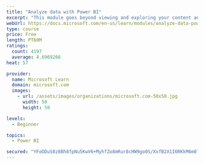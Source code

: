 ```yaml
---
title: "Analyze data with Power BI"
excerpt: "This module goes beyond viewing and exploring your content and explains how to interact with it by working with reports and dashboards to uncover and share new business insights."
webUrl: https://docs.microsoft.com/en-us/learn/modules/analyze-data-power-bi/
type: course
price: Free
length: PT60M
ratings:
  count: 4197
  average: 4.6969266
heat: 57

provider:
  name: Microsoft Learn
  domain: microsoft.com
  images:
    - url: /assets/images/organizations/microsoft.com-50x50.jpg
      width: 50
      height: 50

levels:
  - Beginner

topics:
  - Power BI

secured: "YFoODuS8z8Bh8fpNu5KwV6+MyhfZo8mRur8cHW9go0S/XxfB2X1I6RKkM6m0lKoUgM+rk+TOEoauadeKQUITtCO+Y5Ba04tyzKklTvzj4K1DJBgeG5FG7O6BH6Sihz087f0hNhziS6OhyNh6iKOnxjqRhJQ/aaQov7H9RTGH68zcA4MXjvcNdB6Qd56Bl96LMVuMaSx9fRxTV9b/OodVuFZtZw8sRycOuEiFRjmSVY9xpa7fTNpJSBpVrdKIKR+J9V+yXxZM6N1JyToIDwnV0GKpMkeZtDs0LDa5CV5T5j//ZzcHcSqRqRhZs+6/tIUa9JEC8jNoaHSgwFqRcgXrTEBevSBGvIVKfERNyD8wfwsXNWOcIPiZvc4/QmjAlQOD3Kl00E1eop/t/AOhCF4o3g==;SoD9REKNHKqZ46JLCy04jA=="
---
```


